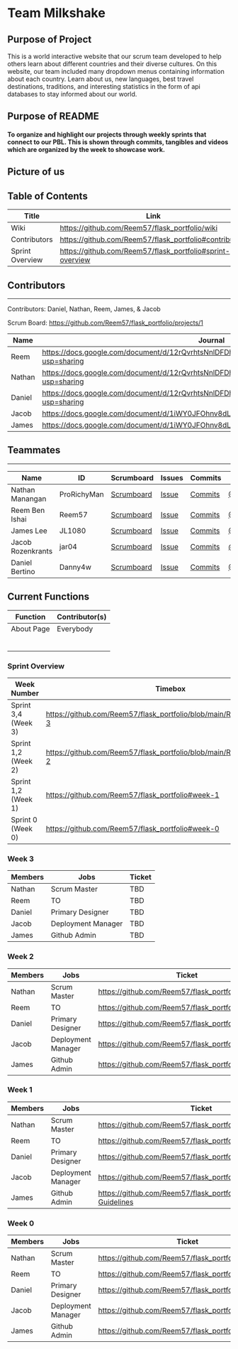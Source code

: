 # Team Milkshake

## Purpose of Project
This is a world interactive website that our scrum team developed to help others learn about different countries and their diverse cultures. On this website, our team included many dropdown menus containing information about each country. Learn about us, new languages, best travel destinations, traditions, and interesting statistics in the form of api databases to stay informed about our world.

## Purpose of README
#### To organize and highlight our projects through weekly sprints that connect to our PBL. This is shown through commits, tangibles and videos which are organized by the week to showcase work.

## Picture of us


## Table of Contents
| Title | Link |
| ---------------- | ------------------------------------------------------------------------------------------------------------ |
| Wiki | https://github.com/Reem57/flask_portfolio/wiki |
| Contributors | https://github.com/Reem57/flask_portfolio#contributors |
| Sprint Overview | https://github.com/Reem57/flask_portfolio#sprint-overview |


## Contributors
---------------------------------------

Contributors: Daniel, Nathan, Reem, James, & Jacob

Scrum Board: https://github.com/Reem57/flask_portfolio/projects/1

| Name             | Journal                                                                                                      |
| ---------------- | ------------------------------------------------------------------------------------------------------------ |
|  Reem | https://docs.google.com/document/d/12rQvrhtsNnlDFDhkCI9sT8w7fTD3y-4FW6W8LPLuf9w/edit?usp=sharing|
|  Nathan | https://docs.google.com/document/d/12rQvrhtsNnlDFDhkCI9sT8w7fTD3y-4FW6W8LPLuf9w/edit?usp=sharing|
|  Daniel | https://docs.google.com/document/d/12rQvrhtsNnlDFDhkCI9sT8w7fTD3y-4FW6W8LPLuf9w/edit?usp=sharing|
|  Jacob | https://docs.google.com/document/d/1iWY0JFOhnv8dLGOX7WXPdvvbnUYI_WglTmJvhG3r4QQ/edit|
|  James | https://docs.google.com/document/d/1iWY0JFOhnv8dLGOX7WXPdvvbnUYI_WglTmJvhG3r4QQ/edit|

## Teammates
---------------------------------------
| Name             | ID              | Scrumboard                                                                   | Issues |Commits  | Profile          |
| ---------------- | --------------- | ---------------------------------------------------------------------------- | ------ |----------- | ---------------- |
| Nathan Manangan  | ProRichyMan     | [Scrumboard](https://github.com/jar04/flask_portfolio/projects/1) | [Issue](https://github.com/jar04/flask_portfolio/issues?q=is%3Aopen+is%3Aissue+author%3AProRichyMan+assignee%3AProRichyMan) | [Commits](https://github.com/jar04/flask_portfolio/commits?author=ProRichyMan)| [@ProRichyMan](https://github.com/ProRichyMan)|
| Reem Ben Ishai | Reem57 | [Scrumboard](https://github.com/jar04/flask_portfolio/projects/1) | [Issue](https://github.com/jar04/flask_portfolio/issues?q=is%3Aopen+is%3Aissue+author%3AProRichyMan+assignee%3AReem57) | [Commits](https://github.com/jar04/flask_portfolio/commits?author=Reem57)| [@Reem57](https://github.com/Reem57)|
| James Lee  | JL1080          | [Scrumboard](https://github.com/jar04/flask_portfolio/projects/1) | [Issue](https://github.com/jar04/flask_portfolio/issues?q=is%3Aopen+is%3Aissue+author%3AProRichyMan+assignee%3AJL1080) | [Commits](https://github.com/jar04/flask_portfolio/commits?author=JL1080)| [@JL1080](https://github.com/JL1080)|
| Jacob Rozenkrants     | jar04  | [Scrumboard](https://github.com/jar04/flask_portfolio/projects/1) | [Issue](https://github.com/jar04/flask_portfolio/issues?q=is%3Aopen+is%3Aissue+author%3AProRichyMan+assignee%3Ajar04) | [Commits](https://github.com/jar04/flask_portfolio/commits?author=jar04)| [@jar04](https://github.com/jar04)|
| Daniel Bertino     | Danny4w | [Scrumboard](https://github.com/jar04/flask_portfolio/projects/1) | [Issue](https://github.com/jar04/flask_portfolio/issues?q=is%3Aopen+is%3Aissue+author%3AProRichyMan+assignee%3ADanny4w) | [Commits](https://github.com/jar04/flask_portfolio/commits?author=Danny4w)| [@Danny4w](https://github.com/Danny4w)|

## Current Functions
| Function | Contributor(s)|
| ------------- | -------------------------------------------------------------|
| About Page | Everybody |
|  |  |
|  |  |
|  |  |
|  |  |
|  |  |
|  |  |

### Sprint Overview
| Week Number | Timebox | Issue List                                              |
| ------------- | ------------- | -------------------------------------------------------------|
| Sprint 3,4 (Week 3)   | https://github.com/Reem57/flask_portfolio/blob/main/README.md#week-3 |      https://github.com/Reem57/flask_portfolio/issues?q=is%3Aopen+is%3Aissue+label%3A%22Week+3%22       |
| Sprint 1,2 (Week 2)   | https://github.com/Reem57/flask_portfolio/blob/main/README.md#week-2 |      https://github.com/Reem57/flask_portfolio/issues?q=is%3Aopen+is%3Aissue+label%3A%22Week+2%22       |
| Sprint 1,2 (Week 1)   | https://github.com/Reem57/flask_portfolio#week-1 |    https://github.com/Reem57/flask_portfolio/issues?q=is%3Aopen+is%3Aissue+label%3A%22Week+1%22       |
| Sprint 0 (Week 0)   | https://github.com/Reem57/flask_portfolio#week-0 |     https://github.com/Reem57/flask_portfolio/issues?q=is%3Aopen+is%3Aissue+label%3A%22Week+0%22       |

### Week 3
| Members | Jobs | Ticket |
| ------------- | -------------------------------------------------------------| - |
| Nathan | Scrum Master | TBD |
| Reem | TO | TBD |
| Daniel | Primary Designer | TBD |
| Jacob | Deployment Manager | TBD |
| James | Github Admin | TBD |

### Week 2
| Members | Jobs | Ticket |
| ------------- | -------------------------------------------------------------| - |
| Nathan | Scrum Master | https://github.com/Reem57/flask_portfolio/issues/11 |
| Reem | TO | https://github.com/Reem57/flask_portfolio/issues/11 |
| Daniel | Primary Designer | https://github.com/Reem57/flask_portfolio/issues/11 |
| Jacob | Deployment Manager | https://github.com/Reem57/flask_portfolio/issues/11 |
| James | Github Admin | https://github.com/Reem57/flask_portfolio/issues/11 |

### Week 1
| Members | Jobs | Ticket |
| ------------- | -------------------------------------------------------------| - |
| Nathan | Scrum Master | https://github.com/Reem57/flask_portfolio/wiki/Policies |
| Reem | TO | https://github.com/Reem57/flask_portfolio/issues/7 |
| Daniel | Primary Designer | https://github.com/Reem57/flask_portfolio/wiki/Theme |
| Jacob | Deployment Manager | https://github.com/Reem57/flask_portfolio/wiki/Deployment |
| James | Github Admin | https://github.com/Reem57/flask_portfolio/wiki/Contribution-Guidelines |


### Week 0
| Members | Jobs | Ticket |
| ------------- | -------------------------------------------------------------| - |
| Nathan | Scrum Master | https://github.com/Reem57/flask_portfolio/projects/1 |
| Reem | TO | https://github.com/Reem57/flask_portfolio/issues/7 |
| Daniel | Primary Designer | https://github.com/Reem57/flask_portfolio/issues/3 |
| Jacob | Deployment Manager | https://github.com/Reem57/flask_portfolio/issues/11 |
| James | Github Admin | https://github.com/Reem57/flask_portfolio/issues/1 |

